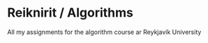 Reiknirit / Algorithms
=========

All my assignments for the algorithm course ar Reykjavík University
